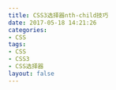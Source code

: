```yaml
---
title: CSS3选择器nth-child技巧
date: 2017-05-18 14:21:26
categories:
- CSS
tags:
- CSS
- CSS3
- CSS选择器
layout: false
---
```

